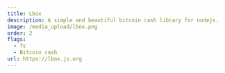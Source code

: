 ```yaml
---
title: Lbox
description: A simple and beautiful bitcoin cash library for nodejs.
image: /media_upload/lbox.png
order: 2
flags:
  - Ts
  - Bitcoin cash
url: https://lbox.js.org
---
```

